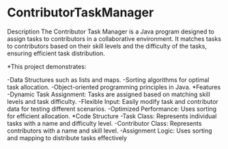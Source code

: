 # ContributorTaskManager

Description
The Contributor Task Manager is a Java program designed to assign tasks to contributors in a collaborative environment. It matches tasks to contributors based on their skill levels and the difficulty of the tasks, ensuring efficient task distribution.

*This project demonstrates:

-Data Structures such as lists and maps.
-Sorting algorithms for optimal task allocation.
-Object-oriented programming principles in Java.
*Features
-Dynamic Task Assignment: Tasks are assigned based on matching skill levels and task difficulty.
-Flexible Input: Easily modify task and contributor data for testing different scenarios.
-Optimized Performance: Uses sorting for efficient allocation.
*Code Structure
-Task Class: Represents individual tasks with a name and difficulty level.
-Contributor Class: Represents contributors with a name and skill level.
-Assignment Logic: Uses sorting and mapping to distribute tasks effectively
